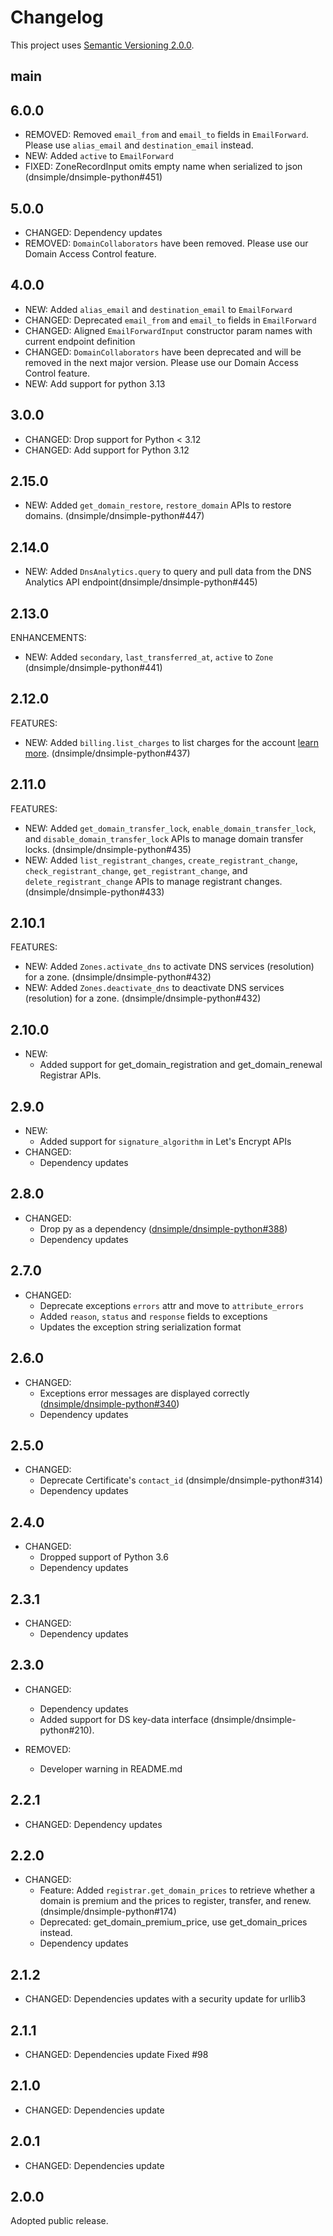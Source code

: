 # Changelog

This project uses [Semantic Versioning 2.0.0](http://semver.org/).

## main

## 6.0.0

- REMOVED: Removed `email_from` and `email_to` fields in `EmailForward`. Please use `alias_email` and `destination_email` instead.
- NEW: Added `active` to `EmailForward`
- FIXED: ZoneRecordInput omits empty name when serialized to json (dnsimple/dnsimple-python#451)

## 5.0.0

- CHANGED: Dependency updates
- REMOVED: `DomainCollaborators` have been removed. Please use our Domain Access Control feature.

## 4.0.0

- NEW: Added `alias_email` and `destination_email` to `EmailForward`
- CHANGED: Deprecated `email_from` and `email_to` fields in `EmailForward`
- CHANGED: Aligned `EmailForwardInput` constructor param names with current endpoint definition
- CHANGED: `DomainCollaborators` have been deprecated and will be removed in the next major version. Please use our Domain Access Control feature.
- NEW: Add support for python 3.13

## 3.0.0

- CHANGED: Drop support for Python < 3.12
- CHANGED: Add support for Python 3.12

## 2.15.0

- NEW: Added `get_domain_restore`, `restore_domain` APIs to restore domains. (dnsimple/dnsimple-python#447)

## 2.14.0

- NEW: Added `DnsAnalytics.query` to query and pull data from the DNS Analytics API endpoint(dnsimple/dnsimple-python#445)

## 2.13.0

ENHANCEMENTS:

- NEW: Added `secondary`, `last_transferred_at`, `active` to `Zone` (dnsimple/dnsimple-python#441)

## 2.12.0

FEATURES:

- NEW: Added `billing.list_charges` to list charges for the account [learn more](https://developer.dnsimple.com/v2/billing-charges/). (dnsimple/dnsimple-python#437)

## 2.11.0

FEATURES:

- NEW: Added `get_domain_transfer_lock`, `enable_domain_transfer_lock`, and `disable_domain_transfer_lock` APIs to manage domain transfer locks. (dnsimple/dnsimple-python#435)
- NEW: Added `list_registrant_changes`, `create_registrant_change`, `check_registrant_change`, `get_registrant_change`, and `delete_registrant_change` APIs to manage registrant changes. (dnsimple/dnsimple-python#433)

## 2.10.1

FEATURES:

- NEW: Added `Zones.activate_dns` to activate DNS services (resolution) for a zone. (dnsimple/dnsimple-python#432)
- NEW: Added `Zones.deactivate_dns` to deactivate DNS services (resolution) for a zone. (dnsimple/dnsimple-python#432)

## 2.10.0

- NEW:
  - Added support for get_domain_registration and get_domain_renewal Registrar APIs.

## 2.9.0

- NEW:
  - Added support for `signature_algorithm` in Let's Encrypt APIs
- CHANGED:
  - Dependency updates

## 2.8.0

- CHANGED:
  - Drop py as a dependency ([dnsimple/dnsimple-python#388](https://github.com/dnsimple/dnsimple-python/pull/388))
  - Dependency updates

## 2.7.0

- CHANGED:
  - Deprecate exceptions `errors` attr and move to `attribute_errors`
  - Added `reason`, `status` and `response` fields to exceptions
  - Updates the exception string serialization format

## 2.6.0

- CHANGED:
  - Exceptions error messages are displayed correctly ([dnsimple/dnsimple-python#340](https://github.com/dnsimple/dnsimple-python/pull/340))
  - Dependency updates

## 2.5.0

- CHANGED:
  - Deprecate Certificate's `contact_id` (dnsimple/dnsimple-python#314)
  - Dependency updates

## 2.4.0

- CHANGED:
  - Dropped support of Python 3.6
  - Dependency updates

## 2.3.1

- CHANGED:
  - Dependency updates

## 2.3.0

- CHANGED:
  - Dependency updates
  - Added support for DS key-data interface (dnsimple/dnsimple-python#210).

- REMOVED:
  - Developer warning in README.md

## 2.2.1

- CHANGED:
  Dependency updates

## 2.2.0

- CHANGED:
  - Feature: Added `registrar.get_domain_prices` to retrieve whether a domain is premium and the prices to register, transfer, and renew. (dnsimple/dnsimple-python#174)
  - Deprecated: get_domain_premium_price, use get_domain_prices instead.
  - Dependency updates

## 2.1.2

- CHANGED:
  Dependencies updates with a security update for urllib3

## 2.1.1

- CHANGED:
  Dependencies update
  Fixed #98

## 2.1.0

- CHANGED: Dependencies update

## 2.0.1

- CHANGED: Dependencies update

## 2.0.0

Adopted public release.
